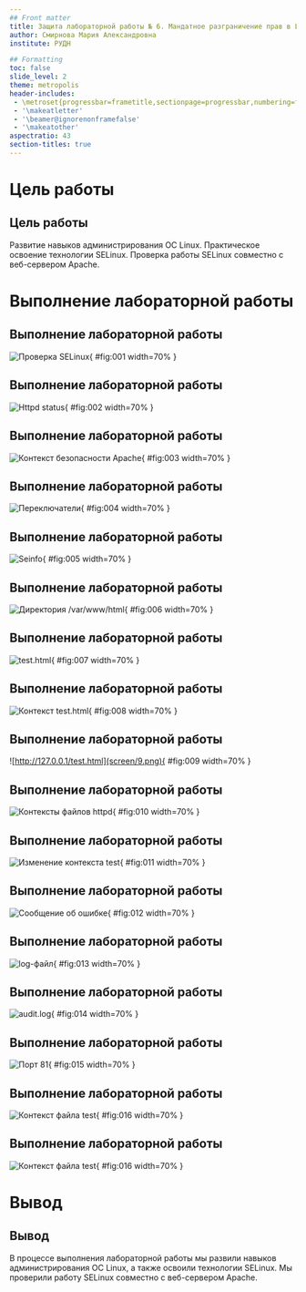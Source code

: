 ```yaml
---
## Front matter
title: Защита лабораторной работы № 6. Мандатное разграничение прав в Linux 
author: Смирнова Мария Александровна
institute: РУДН

## Formatting
toc: false
slide_level: 2
theme: metropolis
header-includes: 
 - \metroset{progressbar=frametitle,sectionpage=progressbar,numbering=fraction}
 - '\makeatletter'
 - '\beamer@ignorenonframefalse'
 - '\makeatother'
aspectratio: 43
section-titles: true
---
```


# Цель работы

## Цель работы

Развитие навыков администрирования ОС Linux. Практическое освоение технологии SELinux. Проверка работы SELinux совместно с веб-сервером Apache.

# Выполнение лабораторной работы

## Выполнение лабораторной работы

![Проверка SELinux](screen/1.png){ #fig:001 width=70% }

## Выполнение лабораторной работы

![Httpd status](screen/2.png){ #fig:002 width=70% }

## Выполнение лабораторной работы

![Контекст безопасности Apache](screen/3.png){ #fig:003 width=70% }

## Выполнение лабораторной работы

![Переключатели](screen/4.png){ #fig:004 width=70% }

## Выполнение лабораторной работы

![Seinfo](screen/5.png){ #fig:005 width=70% }

## Выполнение лабораторной работы

![Директория /var/www/html](screen/6.png){ #fig:006 width=70% }

## Выполнение лабораторной работы

![test.html](screen/7.png){ #fig:007 width=70% }

## Выполнение лабораторной работы

![Контекст test.html](screen/8.png){ #fig:008 width=70% }

## Выполнение лабораторной работы

![http://127.0.0.1/test.html](screen/9.png){ #fig:009 width=70% }

## Выполнение лабораторной работы

![Контексты файлов httpd](screen/10.png){ #fig:010 width=70% }

## Выполнение лабораторной работы

![Изменение контекста test](screen/11.png){ #fig:011 width=70% }

## Выполнение лабораторной работы

![Сообщение об ошибке](screen/12.png){ #fig:012 width=70% }

## Выполнение лабораторной работы

![log-файл](screen/13.png){ #fig:013 width=70% }

## Выполнение лабораторной работы

![audit.log](screen/14.png){ #fig:014 width=70% }

## Выполнение лабораторной работы

![Порт 81](screen/15.png){ #fig:015 width=70% }

## Выполнение лабораторной работы

![Контекст файла test](screen/16.png){ #fig:016 width=70% }

## Выполнение лабораторной работы

![Контекст файла test](screen/9.png){ #fig:016 width=70% }

# Вывод

## Вывод

В процессе выполнения лабораторной работы мы развили навыков администрирования ОС Linux, а также освоили технологии SELinux. Мы проверили работу SELinux совместно с веб-сервером Apache.
